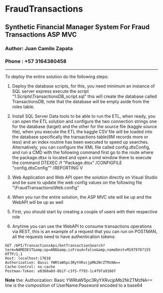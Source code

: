 # FraudTransactions
## Synthetic Financial Manager System For Fraud Transactions ASP MVC
### Author: Juan Camilo Zapata
### Phone : +57 3164380458

---

To deploy the entire solution do the following steps:

1. Deploy the database scripts, for this, you need minimum an instance of SQL server express
execute the script "1.Scripts\TransactionsDB_script.sql" this will create the database called TransactionsDB, note that the database will be empty aside from the roles table.

2. Install SQL Server Data tools to be able to run the ETL, when ready, you can open the ETL solution and configure the two connection strings one for the database (target) and the other for the source file (kaggle source file), when you execute the ETL the kaggle CSV file will be loaded into the database specifically the transactions table(6M records more or less) and an index routine has been executed to speed up searches.
Alternatively, you can configure the XML file called config.dtsConfig, and run a CMD with the following command 
first go to the route where the package.dtsx is located and open a cmd window there to execute the command
DTEXEC /f "Package.dtsx" /CONFIGFILE "config.dtsConfig""  /REPORTING V

3. Web Application and Web API
open the solution directly on Visual Studio and be sure to update the web config values on the following file
"\FraudTransactions\Web.config"

4. When you run the entire solution, the ASP MVC site will be up and the WebAPI will be up as well
5. First, you should start by creating a couple of users with their respective role
6. Anytime you can use the WebAPI to consume transactions operations via REST, this is an example of a request that you can run on POSTMAN, all the requests need to have authentication tokens:

```
GET /API/TransactionsApi/GetTransactionSearch?term=NAMEDEST&amp;op=AND&amp;isFraud=false&amp;nameDest=M1979787155 HTTP/1.1
Host: localhost:17618
Authorization: Basic YWRtaW5pc3RyYXRvcjpMb2NrZTMzNA==
Cache-Control: no-cache
Postman-Token: e8360a0d-8b1f-c3f5-f793-1c4f9fa9166f
```

**Note**
the: Authorization: Basic YWRtaW5pc3RyYXRvcjpMb2NrZTMzNA== line is the composition of UserName:Password encoded to a base64
